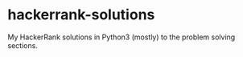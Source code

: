 # hackerrank-solutions
My HackerRank solutions in Python3 (mostly) to the problem solving sections.
